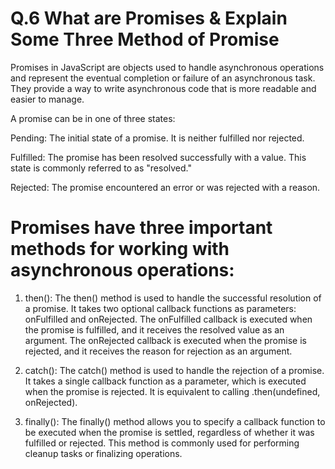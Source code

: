 # Q.6 What are Promises & Explain Some Three Method of Promise

Promises in JavaScript are objects used to handle asynchronous operations and represent the eventual completion or failure of an asynchronous task. They provide a way to write asynchronous code that is more readable and easier to manage.

A promise can be in one of three states:

Pending: The initial state of a promise. It is neither fulfilled nor rejected.

Fulfilled: The promise has been resolved successfully with a value. This state is commonly referred to as "resolved."

Rejected: The promise encountered an error or was rejected with a reason.

# Promises have three important methods for working with asynchronous operations:

1. then(): The then() method is used to handle the successful resolution of a promise. It takes two optional callback functions as parameters: onFulfilled and onRejected. The onFulfilled callback is executed when the promise is fulfilled, and it receives the resolved value as an argument. The onRejected callback is executed when the promise is rejected, and it receives the reason for rejection as an argument.

2. catch(): The catch() method is used to handle the rejection of a promise. It takes a single callback function as a parameter, which is executed when the promise is rejected. It is equivalent to calling .then(undefined, onRejected).


3. finally(): The finally() method allows you to specify a callback function to be executed when the promise is settled, regardless of whether it was fulfilled or rejected. This method is commonly used for performing cleanup tasks or finalizing operations.
